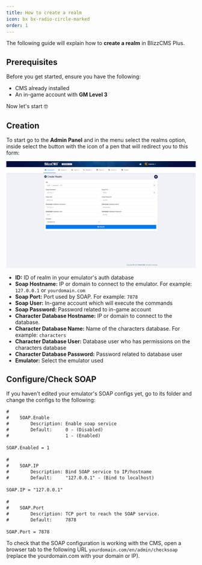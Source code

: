 ```yaml
---
title: How to create a realm
icon: bx bx-radio-circle-marked
order: 1
---
```


The following guide will explain how to **create a realm** in BlizzCMS Plus.

## Prerequisites

Before you get started, ensure you have the following:

- CMS already installed
- An in-game account with **GM Level 3**

Now let's start :nerd_face:

## Creation

To start go to the **Admin Panel** and in the menu select the realms option, inside select the button with the icon of a pen that will redirect you to this form:

![Create Realm](/assets/images/create-realm-v1.png)

- **ID:** ID of realm in your emulator's auth database
- **Soap Hostname:** IP or domain to connect to the emulator. For example: `127.0.0.1` or `yourdomain.com`
- **Soap Port:** Port used by SOAP. For example: `7878`
- **Soap User:** In-game account which will execute the commands
- **Soap Password:** Password related to in-game account
- **Character Database Hostname:** IP or domain to connect to the database.
- **Character Database Name:** Name of the characters database. For example: `characters`
- **Character Database User:** Database user who has permissions on the characters database
- **Character Database Password:** Password related to database user
- **Emulator:** Select the emulator used

## Configure/Check SOAP

If you haven't edited your emulator's SOAP configs yet, go to its folder and change the configs to the following:

```
#
#    SOAP.Enable
#        Description: Enable soap service
#        Default:     0 - (Disabled)
#                     1 - (Enabled)

SOAP.Enabled = 1

#
#    SOAP.IP
#        Description: Bind SOAP service to IP/hostname
#        Default:     "127.0.0.1" - (Bind to localhost)

SOAP.IP = "127.0.0.1"

#
#    SOAP.Port
#        Description: TCP port to reach the SOAP service.
#        Default:     7878

SOAP.Port = 7878
```

To check that the SOAP configuration is working with the CMS, open a browser tab to the following URL `yourdomain.com/en/admin/checksoap` (replace the yourdomain.com with your domain or IP).
